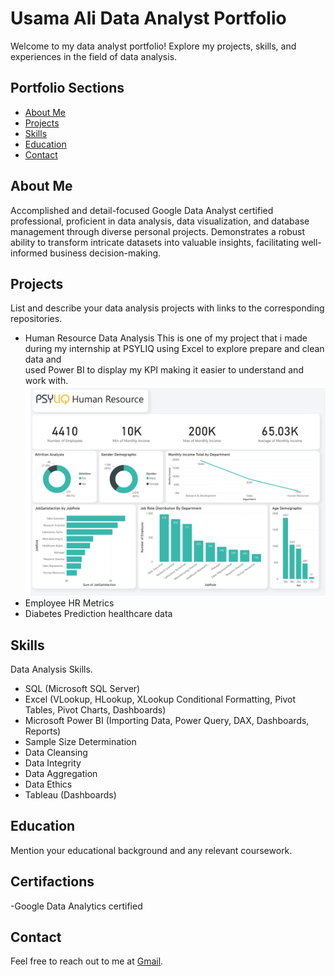 
# Usama Ali Data Analyst Portfolio

Welcome to my data analyst portfolio! Explore my projects, skills, and experiences in the field of data analysis.

## Portfolio Sections
- [About Me](#about-me)
- [Projects](#projects)
- [Skills](#skills)
- [Education](#education)
- [Contact](#contact)

## About Me
Accomplished and detail-focused Google Data Analyst certified professional, proficient in data analysis, data visualization, and database management through diverse personal projects. Demonstrates a robust ability to transform intricate datasets into valuable insights, facilitating well-informed business decision-making.

## Projects
List and describe your data analysis projects with links to the corresponding repositories.
- Human Resource Data Analysis
  This is one of my project that i made during my internship at PSYLIQ using Excel to explore prepare and clean data and   
  used Power BI to display my KPI making it easier to understand and work with.
  ![Human Resource Data Analysis Project](DashboardHR1.png)
- Employee HR Metrics
- Diabetes Prediction healthcare data

## Skills
 Data Analysis Skills.
- SQL (Microsoft SQL Server)
- Excel (VLookup, HLookup, XLookup Conditional 
  Formatting, Pivot Tables, Pivot Charts, Dashboards)
- Microsoft Power BI (Importing Data, Power Query, 
DAX, Dashboards, Reports)
- Sample Size Determination
- Data Cleansing
- Data Integrity 
- Data Aggregation
- Data Ethics
- Tableau (Dashboards)


## Education
Mention your educational background and any relevant coursework.

## Certifactions 
-Google Data Analytics certified

## Contact
Feel free to reach out to me at [Gmail](mailto:usamakhan4254@gmail.com).

